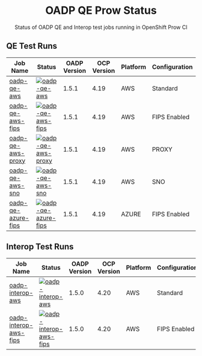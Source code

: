 <div align="center">
  <h1>OADP QE Prow Status</h1>
  <p>Status of OADP QE and Interop test jobs running in OpenShift Prow CI</p>
</div>

## QE Test Runs

| Job Name | Status | OADP Version | OCP Version | Platform | Configuration |
|----------|--------|--------------|-------------|----------|---------------|
| [oadp-qe-aws](https://prow.ci.openshift.org/job-history/gs/test-platform-results/logs/periodic-ci-oadp-qe-oadp-qe-automation-main-oadp1.5-ocp4.19-aws-testing-oadp-qe-aws) | [![oadp-qe-aws](https://prow.ci.openshift.org/badge.svg?jobs=periodic-ci-oadp-qe-oadp-qe-automation-main-oadp1.5-ocp4.19-aws-testing-oadp-qe-aws)](https://prow.ci.openshift.org/job-history/gs/test-platform-results/logs/periodic-ci-oadp-qe-oadp-qe-automation-main-oadp1.5-ocp4.19-aws-testing-oadp-qe-aws) | 1.5.1 | 4.19 | AWS | Standard |
| [oadp-qe-aws-fips](https://prow.ci.openshift.org/job-history/gs/test-platform-results/logs/periodic-ci-oadp-qe-oadp-qe-automation-main-oadp1.5-ocp4.19-aws-testing-oadp-qe-aws-fips) | [![oadp-qe-aws-fips](https://prow.ci.openshift.org/badge.svg?jobs=periodic-ci-oadp-qe-oadp-qe-automation-main-oadp1.5-ocp4.19-aws-testing-oadp-qe-aws-fips)](https://prow.ci.openshift.org/job-history/gs/test-platform-results/logs/periodic-ci-oadp-qe-oadp-qe-automation-main-oadp1.5-ocp4.19-aws-testing-oadp-qe-aws-fips) | 1.5.1 | 4.19 | AWS | FIPS Enabled |
| [oadp-qe-aws-proxy](https://prow.ci.openshift.org/job-history/gs/test-platform-results/logs/periodic-ci-oadp-qe-oadp-qe-automation-main-oadp1.5-ocp4.19-aws-testing-oadp-qe-aws-proxy) | [![oadp-qe-aws-proxy](https://prow.ci.openshift.org/badge.svg?jobs=periodic-ci-oadp-qe-oadp-qe-automation-main-oadp1.5-ocp4.19-aws-testing-oadp-qe-aws-proxy)](https://prow.ci.openshift.org/job-history/gs/test-platform-results/logs/periodic-ci-oadp-qe-oadp-qe-automation-main-oadp1.5-ocp4.19-aws-testing-oadp-qe-aws-proxy) | 1.5.1 | 4.19 | AWS | PROXY |
| [oadp-qe-aws-sno](https://prow.ci.openshift.org/job-history/gs/test-platform-results/logs/periodic-ci-oadp-qe-oadp-qe-automation-main-oadp1.5-ocp4.19-aws-testing-oadp-qe-aws-sno) | [![oadp-qe-aws-sno](https://prow.ci.openshift.org/badge.svg?jobs=periodic-ci-oadp-qe-oadp-qe-automation-main-oadp1.5-ocp4.19-aws-testing-oadp-qe-aws-sno)](https://prow.ci.openshift.org/job-history/gs/test-platform-results/logs/periodic-ci-oadp-qe-oadp-qe-automation-main-oadp1.5-ocp4.19-aws-testing-oadp-qe-aws-sno) | 1.5.1 | 4.19 | AWS | SNO |
| [oadp-qe-azure-fips](https://prow.ci.openshift.org/job-history/gs/test-platform-results/logs/periodic-ci-oadp-qe-oadp-qe-automation-main-oadp1.5-ocp4.19-azure-testing-oadp-qe-azure-fips) | [![oadp-qe-azure-fips](https://prow.ci.openshift.org/badge.svg?jobs=periodic-ci-oadp-qe-oadp-qe-automation-main-oadp1.5-ocp4.19-aazure-testing-oadp-qe-azure-fips)](https://prow.ci.openshift.org/job-history/gs/test-platform-results/logs/periodic-ci-oadp-qe-oadp-qe-automation-main-oadp1.5-ocp4.19-azure-testing-oadp-qe-azure-fips) | 1.5.1 | 4.19 | AZURE | FIPS Enabled |

## Interop Test Runs

| Job Name | Status | OADP Version | OCP Version | Platform | Configuration |
|----------|--------|--------------|-------------|----------|---------------|
| [oadp-interop-aws](https://prow.ci.openshift.org/job-history/gs/test-platform-results/logs/periodic-ci-oadp-qe-oadp-qe-automation-oadp-1.5-oadp1.5-ocp4.20-lp-interop-oadp-interop-aws) | [![oadp-interop-aws](https://prow.ci.openshift.org/badge.svg?jobs=periodic-ci-oadp-qe-oadp-qe-automation-oadp-1.5-oadp1.5-ocp4.20-lp-interop-oadp-interop-aws)](https://prow.ci.openshift.org/job-history/gs/test-platform-results/logs/periodic-ci-oadp-qe-oadp-qe-automation-oadp-1.5-oadp1.5-ocp4.20-lp-interop-oadp-interop-aws) | 1.5.0 | 4.20 | AWS | Standard |
| [oadp-interop-aws-fips](https://prow.ci.openshift.org/job-history/gs/test-platform-results/logs/periodic-ci-oadp-qe-oadp-qe-automation-oadp-1.5-oadp1.5-ocp4.20-lp-interop-oadp-interop-aws-fips) | [![oadp-interop-aws-fips](https://prow.ci.openshift.org/badge.svg?jobs=periodic-ci-oadp-qe-oadp-qe-automation-oadp-1.5-oadp1.5-ocp4.20-lp-interop-oadp-interop-aws-fips)](https://prow.ci.openshift.org/job-history/gs/test-platform-results/logs/periodic-ci-oadp-qe-oadp-qe-automation-oadp-1.5-oadp1.5-ocp4.20-lp-interop-oadp-interop-aws-fips) | 1.5.0 | 4.20 | AWS | FIPS Enabled |
